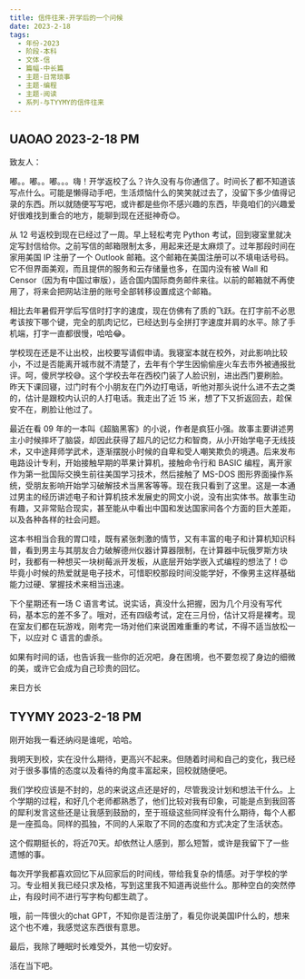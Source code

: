 ```yaml
---
title: 信件往来-开学后的一个问候
date: 2023-2-18
tags:
  - 年份-2023
  - 阶段-本科
  - 文体-信
  - 篇幅-中长篇
  - 主题-日常琐事
  - 主题-编程
  - 主题-阅读
  - 系列-与TYYMY的信件往来
---
```


## UAOAO 2023-2-18 PM

致友人：

嘟。。嘟。。嘟。。。嗨！开学返校了么？许久没有与你通信了。时间长了都不知道该写点什么。可能是懒得动手吧，生活烦恼什么的笑笑就过去了，没留下多少值得记录的东西。所以就随便写写吧，或许都是些你不感兴趣的东西，毕竟咱们的兴趣爱好很难找到重合的地方，能聊到现在还挺神奇😊。

从 12 号返校到现在已经过了一周。早上轻松考完 Python 考试，回到寝室里就决定写封信给你。之前写信的邮箱限制太多，用起来还是太麻烦了。过年那段时间在家用美国 IP 注册了一个 Outlook 邮箱。这个邮箱在美国注册可以不填电话号码。它不但界面美观，而且提供的服务和云存储量也多，在国内没有被 Wall 和 Censor（因为有中国过审版），适合国内国际商务邮件来往。以前的邮箱就不再使用了，将来会把网站注册的账号全部转移设置成这个邮箱。

相比去年暑假开学后写信时打字的速度，现在仿佛有了质的飞跃。在打字前不必思考该按下哪个键，完全的肌肉记忆，已经达到与全拼打字速度并肩的水平。除了手机端，打字一直都很慢，哈哈😂。

学校现在还是不让出校，出校要写请假申请。我寝室本就在校外，对此影响比较小，不过是否能离开城市就不清楚了，去年有个学生因偷偷座火车去市外被通报批评。呵，傻屄学校😅。这个学校去年在西校门装了人脸识别，进出西门要刷脸。昨天下课回寝，过门时有个小朋友在门外边打电话，听他对那头说什么进不去之类的，估计是跟校内认识的人打电话。我走出了近 15 米，想了下又折返回去，趁保安不在，刷脸让他过了。

最近在看 09 年的一本叫《超脑黑客》的小说，作者是疯狂小强。故事主要讲述男主小时候摔坏了脑袋，却因此获得了超凡的记忆力和智商，从小开始学电子无线技术，又中途拜师学武术，逐渐摆脱小时候的自卑和受人嘲笑欺负的境遇。后来发布电路设计专利，开始接触早期的苹果计算机，接触命令行和 BASIC 编程，离开家作为第一批国际交换生前往美国学习技术，然后接触了 MS-DOS 图形界面操作系统，受朋友影响开始学习破解技术当黑客等等。现在我只看到了这里。这是一本通过男主的经历讲述电子和计算机技术发展史的网文小说，没有出实体书。故事生动有趣，又非常贴合现实，甚至能从中看出中国和发达国家间各个方面的巨大差距，以及各种各样的社会问题。

这本书相当合我的胃口哇，既有紧张刺激的情节，又有丰富的电子和计算机知识科普，看到男主与其朋友合力破解德州仪器计算器限制，在计算器中玩俄罗斯方块时，我都有一种想买一块树莓派开发板，从底层开始学嵌入式编程的想法了！😍 毕竟小时候的热爱就是电子技术，可惜职校那段时间没能学好，不像男主这样基础能力过硬、掌握技术来相当迅速。

下个星期还有一场 C 语言考试。说实话，真没什么把握，因为几个月没有写代码，基本忘的差不多了。哦对，还有四级考试，定在三月份，估计又将是裸考。现在室友们都在玩游戏，刚考完一场对他们来说困难重重的考试，不得不适当放松一下，以应对 C 语言的虐杀。

如果有时间的话，也告诉我一些你的近况吧，身在困境，也不要忽视了身边的细微的美，或许它会成为自己珍贵的回忆。

来日方长

## TYYMY 2023-2-18 PM

刚开始我一看还纳闷是谁呢，哈哈。

我明天到校，实在没什么期待，更高兴不起来。但随着时间和自己的变化，我已经对于很多事情的态度以及看待的角度丰富起来，回校就随便吧。

我们学校应该是不封的，总的来说这点还是好的，尽管我没计划和想法干什么。上个学期的过程，和好几个老师都熟悉了，他们比较对我有印象，可能是点到我回答的犀利发言这些还是让我感到鼓励的，至于班级这些同样没有什么期待，每个人都是一座孤岛。同样的孤独，不同的人采取了不同的态度和方式决定了生活状态。

这个假期挺长的，将近70天。却依然让人感到，那么短暂，或许是我留下了一些遗憾的事。

每次开学我都喜欢回忆下从回家后的时间线，带给我复杂的情感。对于学校的学习。专业相关我已经只求及格，写到这里我不知道再说些什么。那种空白的突然停止，有段时间不进行写字构句都生疏了。

哦，前一阵很火的chat GPT，不知你是否注册了，看见你说美国IP什么的，想来这个也不难，我感觉这东西很有意思。

最后，我除了睡眠时长难受外，其他一切安好。

活在当下吧。

